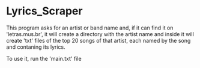 # Lyrics_Scraper

This program asks for an artist or band name and, if it can find it on 'letras.mus.br',
it will create a directory with the artist name and inside it will create 'txt' files of the 
top 20 songs of that artist, each named by the song and contaning its lyrics.

To use it, run the 'main.txt' file
